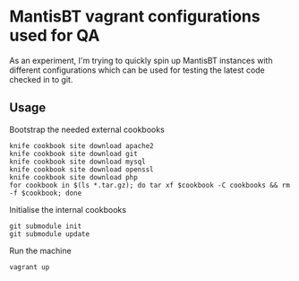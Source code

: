 MantisBT vagrant configurations used for QA
===

As an experiment, I'm trying to quickly spin up MantisBT instances with
different configurations which can be used for testing the latest code
checked in to git.

Usage
---

Bootstrap the needed external cookbooks

	knife cookbook site download apache2  
	knife cookbook site download git
	knife cookbook site download mysql
	knife cookbook site download openssl
	knife cookbook site download php
	for cookbook in $(ls *.tar.gz); do tar xf $cookbook -C cookbooks && rm -f $cookbook; done

Initialise the internal cookbooks

	git submodule init
	git submodule update

Run the machine

	vagrant up
